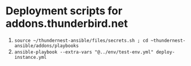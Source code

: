 # Deployment scripts for addons.thunderbird.net

1. `source ~/thundernest-ansible/files/secrets.sh ; cd ~thundernest-ansible/addons/playbooks`
2. `ansible-playbook --extra-vars "@../env/test-env.yml" deploy-instance.yml`
